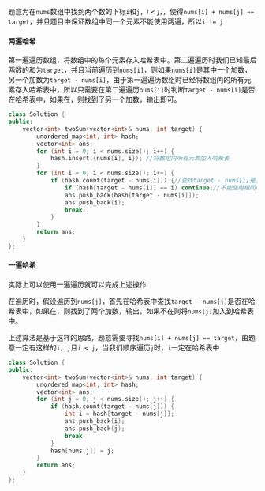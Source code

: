 题意为在`nums`数组中找到两个数的下标`i`和`j`，$i < j$，，使得`nums[i] + nums[j] == target`，并且题目中保证数组中同一个元素不能使用两遍，所以`i != j`



#### 两遍哈希

第一遍遍历数组，将数组中的每个元素存入哈希表中。第二遍遍历时我们已知最后两数的和为`target`，并且当前遍历到`nums[i]`，则如果`nums[i]`是其中一个加数，另一个加数为`target - nums[i]`，由于第一遍遍历数组时已经将数组内的所有元素存入哈希表中，所以只需要在第二遍遍历`nums[i]`时判断`target - nums[i]`是否在哈希表中，如果在，则找到了另一个加数，输出即可。

```cpp
class Solution {
public:
    vector<int> twoSum(vector<int>& nums, int target) {
        unordered_map<int, int> hash;
        vector<int> ans;
        for (int i = 0; i < nums.size(); i++) {
            hash.insert({nums[i], i}); //将数组内所有元素加入哈希表
        }
        for (int i = 0; i < nums.size(); i++) {
            if (hash.count(target - nums[i])) {//查找target - nums[i]是否在哈希表中，如果在则找到
                if (hash[target - nums[i]] == i) continue;//不能使用相同的数字
                ans.push_back(hash[target - nums[i]]);
                ans.push_back(i);
                break;
            }
        }
        return ans;
    }
};
```



#### 一遍哈希

实际上可以使用一遍遍历就可以完成上述操作

在遍历时，假设遍历到`nums[j]`，首先在哈希表中查找`target - nums[j]`是否在哈希表中，如果在，则找到了两个加数，输出，如果不在则将`nums[j]`加入到哈希表中。

上述算法是基于这样的思路，题意需要寻找`nums[i] + nums[j] == target`，由题意一定有这样的`i`，`j`且`i < j`，当我们顺序遍历`j`时，`i`一定在哈希表中

```cpp
class Solution {
public:
    vector<int> twoSum(vector<int>& nums, int target) {
        unordered_map<int, int> hash;
        vector<int> ans;
        for (int j = 0; j < nums.size(); j++) {
            if (hash.count(target - nums[j])) {
                int i = hash[target - nums[j]];
                ans.push_back(i);
                ans.push_back(j);
                break;
            }
            hash[nums[j]] = j;
        }
        return ans;
    }
};
```

